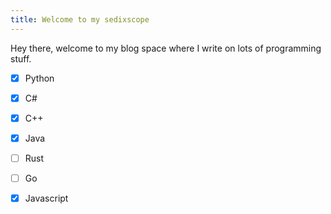 ```yaml
---
title: Welcome to my sedixscope
---
```

Hey there, welcome to my blog space where I write on lots of programming stuff.

- [x] Python
- [x] C#
- [x] C++
- [x] Java
- [ ] Rust
- [ ] Go
- [x] Javascript

